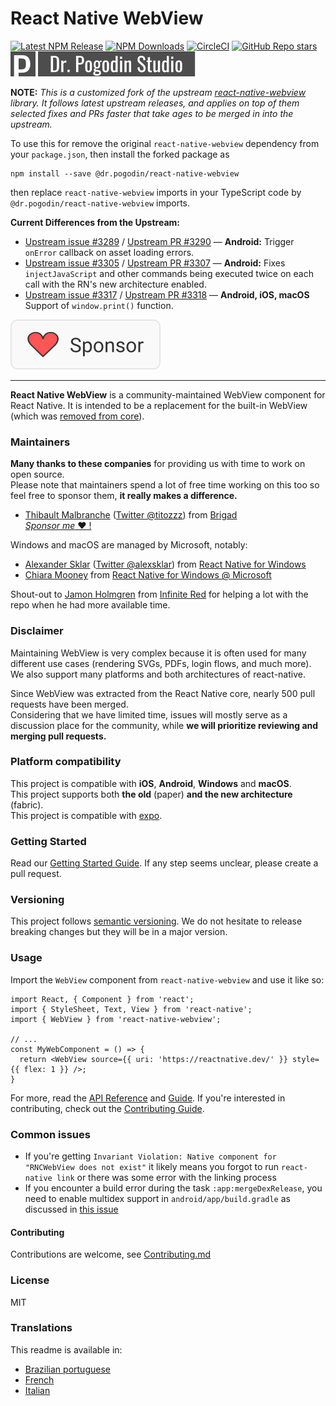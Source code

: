 # React Native WebView

<!-- Status badges section (also double as links to related repos / CICD / etc.). -->
[![Latest NPM Release](https://img.shields.io/npm/v/@dr.pogodin/react-native-webview.svg)](https://www.npmjs.com/package/@dr.pogodin/react-native-webview)
[![NPM Downloads](https://img.shields.io/npm/dm/@dr.pogodin/react-native-webview.svg)](https://www.npmjs.com/package/@dr.pogodin/react-native-webview)
[![CircleCI](https://dl.circleci.com/status-badge/img/gh/birdofpreyru/react-native-webview/tree/master.svg?style=shield)](https://app.circleci.com/pipelines/github/birdofpreyru/react-native-webview)
[![GitHub Repo stars](https://img.shields.io/github/stars/birdofpreyru/react-native-webview?style=social)](https://github.com/birdofpreyru/react-native-webview)
[![Dr. Pogodin Studio](https://raw.githubusercontent.com/birdofpreyru/react-native-webview/master/.README/logo-dr-pogodin-studio.svg)](https://dr.pogodin.studio/docs/react-native-webview)
<!-- End of status badges section. -->

**NOTE:** _This is a customized fork of the upstream
[react-native-webview](https://www.npmjs.com/package/react-native-webview)
library. It follows latest upstream releases, and applies on top of them selected
fixes and PRs faster that take ages to be merged in into the upstream._

To use this for remove the original `react-native-webview` dependency from
your `package.json`, then install the forked package as
```shell
npm install --save @dr.pogodin/react-native-webview
```
then replace `react-native-webview` imports in your TypeScript code by
`@dr.pogodin/react-native-webview` imports.

**Current Differences from the Upstream:**
- [Upstream issue #3289](https://github.com/react-native-webview/react-native-webview/issues/3289)
  / [Upstream PR #3290](https://github.com/react-native-webview/react-native-webview/pull/3290)
  &mdash; **Android:** Trigger `onError` callback on asset loading errors.
- [Upstream issue #3305](https://github.com/react-native-webview/react-native-webview/issues/3305)
  / [Upstream PR #3307](https://github.com/react-native-webview/react-native-webview/pull/3307)
  &mdash; **Android:** Fixes `injectJavaScript` and other commands being executed
  twice on each call with the RN's new architecture enabled.
- [Upstream issue #3317](https://github.com/react-native-webview/react-native-webview/issues/3317)
  / [Upstream PR #3318](https://github.com/react-native-webview/react-native-webview/pull/3318) &mdash; **Android, iOS, macOS** Support of `window.print()` function.

[![Sponsor](https://raw.githubusercontent.com/birdofpreyru/react-native-webview/master/.README/sponsor.svg)](https://github.com/sponsors/birdofpreyru)

---

**React Native WebView** is a community-maintained WebView component for React Native. It is intended to be a replacement for the built-in WebView (which was [removed from core](https://github.com/react-native-community/discussions-and-proposals/pull/3)).

### Maintainers

**Many thanks to these companies** for providing us with time to work on open source.  
Please note that maintainers spend a lot of free time working on this too so feel free to sponsor them, **it really makes a difference.**

- [Thibault Malbranche](https://github.com/Titozzz) ([Twitter @titozzz](https://twitter.com/titozzz)) from [Brigad](https://www.brigad.co/en-gb/about-us)  
[*Sponsor me* ❤️ !](https://github.com/sponsors/Titozzz)


Windows and macOS are managed by Microsoft, notably:
- [Alexander Sklar](https://github.com/asklar) ([Twitter @alexsklar](https://twitter.com/alexsklar)) from [React Native for Windows](https://microsoft.github.io/react-native-windows/)
- [Chiara Mooney](https://github.com/chiaramooney) from [React Native for Windows @ Microsoft](https://microsoft.github.io/react-native-windows/)

Shout-out to [Jamon Holmgren](https://github.com/jamonholmgren) from [Infinite Red](https://infinite.red) for helping a lot with the repo when he had more available time.

### Disclaimer

Maintaining WebView is very complex because it is often used for many different use cases (rendering SVGs, PDFs, login flows, and much more). We also support many platforms and both architectures of react-native.

Since WebView was extracted from the React Native core, nearly 500 pull requests have been merged.  
Considering that we have limited time, issues will mostly serve as a discussion place for the community, while **we will prioritize reviewing and merging pull requests.** 

### Platform compatibility

This project is compatible with **iOS**,  **Android**, **Windows** and **macOS**.  
This project supports both **the old** (paper) **and the new architecture** (fabric).  
This project is compatible with [expo](https://docs.expo.dev/versions/latest/sdk/webview/).

### Getting Started

Read our [Getting Started Guide](docs/Getting-Started.md). If any step seems unclear, please create a pull request.

### Versioning

This project follows [semantic versioning](https://semver.org/). We do not hesitate to release breaking changes but they will be in a major version.

### Usage

Import the `WebView` component from `react-native-webview` and use it like so:

```tsx
import React, { Component } from 'react';
import { StyleSheet, Text, View } from 'react-native';
import { WebView } from 'react-native-webview';

// ...
const MyWebComponent = () => {
  return <WebView source={{ uri: 'https://reactnative.dev/' }} style={{ flex: 1 }} />;
}
```

For more, read the [API Reference](./docs/Reference.md) and [Guide](./docs/Guide.md). If you're interested in contributing, check out the [Contributing Guide](./docs/Contributing.md).

### Common issues

- If you're getting `Invariant Violation: Native component for "RNCWebView does not exist"` it likely means you forgot to run `react-native link` or there was some error with the linking process
- If you encounter a build error during the task `:app:mergeDexRelease`, you need to enable multidex support in `android/app/build.gradle` as discussed in [this issue](https://github.com/react-native-webview/react-native-webview/issues/1344#issuecomment-650544648)

#### Contributing

Contributions are welcome, see [Contributing.md](https://github.com/react-native-webview/react-native-webview/blob/master/docs/Contributing.md)

### License

MIT

### Translations

This readme is available in:

- [Brazilian portuguese](docs/README.portuguese.md)
- [French](docs/README.french.md)
- [Italian](docs/README.italian.md)
